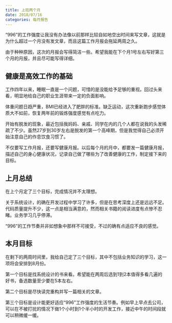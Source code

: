 ```yaml
---
title: 上班两个月
date: 2018/07/16
categories: 每月报告
---
```


“996”的工作强度让我没有办法像以前那样比较自如地空出时间来写文章，这就是为什么超过一个月没有发文章，而且这篇工作月报会拖延两周之久。

由于种种原因，这次的月报会写得简洁一些。希望我能在下个月1号左右写好第三个月的月报，并且尽可能写得详细。
<!-- more -->
## 健康是高效工作的基础
工作四年以来，睡眠一直是一个问题，可惜的是没能给予足够的重视。回过头来看，明显地给自己的职业生涯带来一定的负面影响。

体重问题日趋严重，BMI已经进入了肥胖的标准。缺乏运动，这次重新跑步感觉体质大不如前，恢复两年前的锻炼强度感觉有点吃力。

开始有脱发的现象，最近包括我妈妈、亲戚、同学在内的几个人都在说我的头发稀疏了不少。虽然27岁到30岁左右是脱发的第一个高峰期，但是我觉得自己必须开始注意自己的作息饮食习惯了。

不仅要写工作月报，还要写健康月报。以后每个月的月中，都要发一篇健康月报，描述自己的身心健康状况，记录自己做了哪些为了改善健康的工作，制定接下来的目标。

## 上月总结
在上个月定了三个目标，完成情况并不太理想。

关于系统设计，的确在开发过程中学习了许多，但是在思考深度上还是远远不足。代码质量提升不少，这一点是相当满意的，然而相关书籍的阅读进度有点惨不忍睹。业务学习几乎停滞。

“996”的工作节奏并非如想象中那样不可接受，不过的确有点适应不良的感觉。

## 本月目标
在剩下的两周时间里，我给自己定了三个目标，其中不包括业务知识的学习，这一项将会安排到8月份。

第一个目标是找系统设计的书来看。希望能在两周后选到1到2本值得多看几遍的好书，备选数量至少要在5本左右。

第二个目标是尽快读完重构并写一篇相关的文章。

第三个目标是设计能更好适应“996”工作强度的生活节奏。例如早上早点去公司，可以在不被打扰的情况下做1个小时到1个半小时的开发工作，接近中午的时间段就可以稍微缓一缓。
